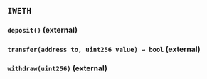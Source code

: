 ## `IWETH`






### `deposit()` (external)





### `transfer(address to, uint256 value) → bool` (external)





### `withdraw(uint256)` (external)








